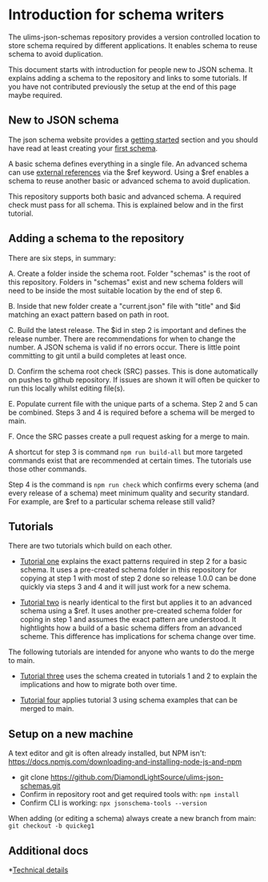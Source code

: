 # Introduction for schema writers

The ulims-json-schemas repository provides a version controlled
location to store schema required by different applications. It
enables schema to reuse schema to avoid duplication.

This document starts with introduction for people new
to JSON schema. It explains adding a schema to the repository 
and links to some tutorials. If you have not contributed
previously the setup at the end of this page maybe required.

## New to JSON schema

The json schema website provides a
[getting started](https://json-schema.org/learn) section
and you should have read at least creating your
[first schema](https://json-schema.org/learn/getting-started-step-by-step).

A basic schema defines everything in a single file. An advanced
schema can use
[external references](https://json-schema.org/learn/getting-started-step-by-step#add-an-external-reference)
via the $ref keyword. Using a $ref enables a schema to reuse
another basic or advanced schema to avoid duplication. 

This repository supports both basic and advanced schema. A
required check must pass for all schema. This is explained
below and in the first tutorial.

## Adding a schema to the repository

There are six steps, in summary:

A. Create a folder inside the schema root. Folder "schemas"
is the root of this repository. Folders in "schemas" exist
and new schema folders will need to be inside the most suitable
location by the end of step 6.

B. Inside that new folder create a "current.json" file with "title"
   and $id matching an exact pattern based on path in root. 

C. Build the latest release. The $id in step 2 is important and
   defines the release number. There are recommendations for
   when to change the number. A JSON schema is valid if no
   errors occur. There is little point committing to git until
   a build completes at least once.

D. Confirm the schema root check (SRC) passes. This is
   done automatically on pushes to github
   repository. If issues are shown it will often be
   quicker to run this locally whilst editing file(s).

E. Populate current file with the unique parts of a
   schema. Step 2 and 5 can be combined. Steps 3 and 4
   is required before a schema will be merged to main.

F. Once the SRC passes create a pull request asking for
   a merge to main. 

A shortcut for step 3 is command `npm run build-all` but more
targeted commands exist that are recommended at certain
times. The tutorials use those other commands.

Step 4 is the command is `npm run check` which confirms every
schema (and every release of a schema) meet minimum quality
and security standard. For example, are $ref to a particular
schema release still valid?

## Tutorials

There are two tutorials which build on each other.

* [Tutorial one](tutorial1.md) explains the exact patterns
required in step 2 for a basic schema. It uses a pre-created
schema folder in this repository for copying at step 1 with
most of step 2 done so release 1.0.0 can be done quickly via
steps 3 and 4 and it will just work for a new schema.

* [Tutorial two](tutorial2.md) is nearly identical to the first
but applies it to an advanced schema using a $ref. It uses
another pre-created schema folder for coping in step 1
and assumes the exact pattern are understood. It hightlights
how a build of a basic schema differs from an advanced
scheme. This difference has implications for schema
change over time.

The following tutorials are intended for anyone
who wants to do the merge to main.

* [Tutorial three](tutorial3.md) uses the schema created
in tutorials 1 and 2 to explain the implications and
how to migrate both over time.

* [Tutorial four](tutorial4.md) applies tutorial 3 using
schema examples that can be merged to main.

## Setup on a new machine

A text editor and git is often already installed, but NPM
isn't: https://docs.npmjs.com/downloading-and-installing-node-js-and-npm

* git clone https://github.com/DiamondLightSource/ulims-json-schemas.git
* Confirm in repository root and get required tools with: `npm install` 
* Confirm CLI is working: `npx jsonschema-tools --version`

When adding (or editing a schema) always create a new
branch from main: `git checkout -b quickeg1`


## Additional docs

*[Technical details](techdetails.md)

